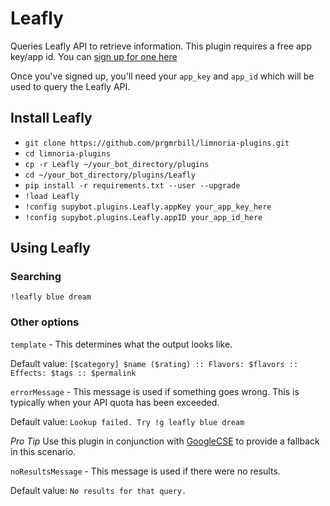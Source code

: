# Leafly

Queries Leafly API to retrieve information. This plugin requires a free app key/app id. You can [sign up for one
here](https://developer.leafly.com/signup)

Once you've signed up, you'll need your `app_key` and `app_id` which will be used to query the Leafly API.

## Install Leafly

- `git clone https://github.com/prgmrbill/limnoria-plugins.git`
- `cd limnoria-plugins`
- `cp -r Leafly ~/your_bot_directory/plugins`
- `cd ~/your_bot_directory/plugins/Leafly`
- `pip install -r requirements.txt --user --upgrade`
- `!load Leafly`
- `!config supybot.plugins.Leafly.appKey your_app_key_here`
- `!config supybot.plugins.Leafly.appID your_app_id_here`

## Using Leafly

### Searching

`!leafly blue dream`

### Other options

`template` - This determines what the output looks like.

Default value: `[$category] $name ($rating) :: Flavors: $flavors :: Effects: $tags :: $permalink`

`errorMessage` - This message is used if something goes wrong. This is typically when your API quota has been exceeded.

Default value: `Lookup failed. Try !g leafly blue dream` 

*Pro Tip* Use this plugin in conjunction with [GoogleCSE](https://github.com/prgmrbill/limnoria-plugins/tree/master/GoogleCSE) to provide a fallback in this scenario.

`noResultsMessage` - This message is used if there were no results.

Default value: `No results for that query.`

